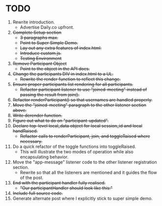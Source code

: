 # TODO
1. Rewrite introduction.
    - Advertise Daily.co upfront.
1. ~~Complete Setup section~~
    - ~~3 paragraphs max.~~
    - ~~Point to Super Simple Demo.~~
    - ~~Lay out any extra features of index.html.~~
    - ~~Introduce custom.js.~~
    - ~~Testing Environment~~
1. ~~Remove Participant Object~~
    - ~~Point to the object in the API docs.~~
1. ~~Change the participants DIV in index.html to a UL.~~
    - ~~Rewrite the render function to reflect this change.~~
1. ~~Ensure proper participants list rendering for all participants.~~
    - ~~Refactor participant listener to use "joined-meeting" instead of passing the result from join().~~
1. ~~Refactor renderParticipant() so that usernames are handled properly.~~
1. ~~Move the "joined-meeting" paragraph to the other listener section above.~~
1. ~~Write derender function.~~
1. ~~Figure out what to do on "participant-updated".~~
1. ~~Declare top-level local_data object for local session_id and local handRaised.~~
    - ~~Refactor calls to renderParticipant, join, and toggleRaised where necessary.~~
1. Do a quick refactor of the toggle functions into toggleRaised.
    - This will illustrate the two modes of operation while also encapsulating behavior.
1. Move the "app-message" listener code to the other listener registration section.
    - Rewrite so that all the listeners are mentioned and it guides the flow of the post.
1. ~~End with the participant handler fully realised.~~
    - ~~"Our participantHandler should look like this:"~~
1. ~~Include full source code.~~
1. Generate alternate post where I explicitly stick to super simple demo.